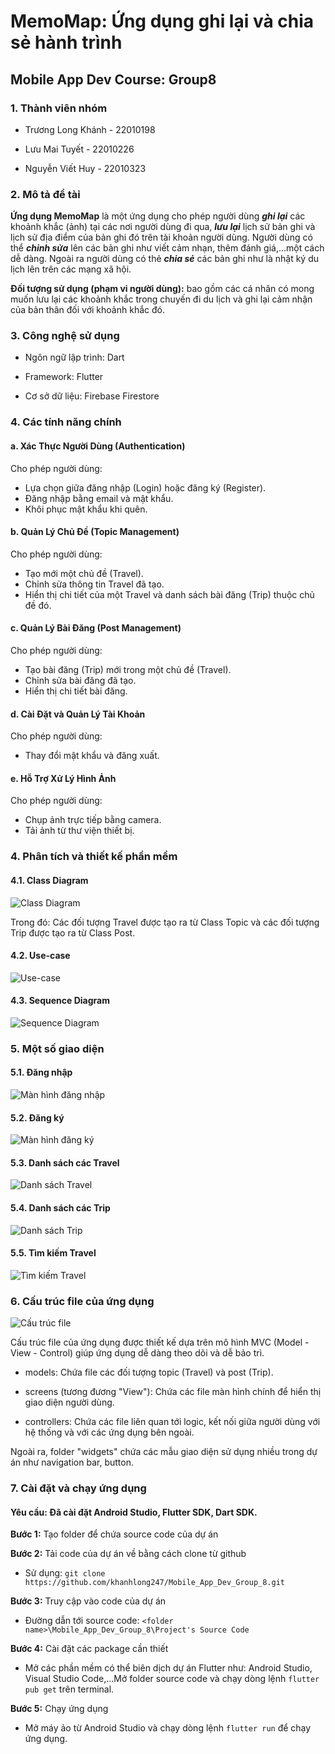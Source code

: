 # MemoMap: Ứng dụng ghi lại và chia sẻ hành trình

## Mobile App Dev Course: Group8

### 1. Thành viên nhóm

- Trương Long Khánh - 22010198

- Lưu Mai Tuyết - 22010226

- Nguyễn Viết Huy - 22010323

### 2. Mô tả đề tài

**Ứng dụng MemoMap** là một ứng dụng cho phép người dùng ***ghi lại*** các khoảnh khắc (ảnh) tại các nơi người dùng đi qua, ***lưu lại*** lịch sử bản ghi và lịch sử địa điểm của bản ghi đó trên tài khoản người dùng. Người dùng có thể ***chỉnh sửa*** lên các bản ghi như viết cảm nhạn, thêm đánh giá,...một cách dễ dàng. Ngoài ra người dùng có thẻ ***chia sẻ*** các bản ghi như là nhật ký du lịch lên trên các mạng xã hội.

**Đối tượng sử dụng (phạm vi người dùng):** bao gồm các cá nhân có mong muốn lưu lại các khoảnh khắc trong chuyến đi du lịch và ghi lại cảm nhận của bản thân đối với khoảnh khắc đó.

### 3. Công nghệ sử dụng

- Ngôn ngữ lập trình: Dart
  
- Framework: Flutter

- Cơ sở dữ liệu: Firebase Firestore

### 4. Các tính năng chính
  
#### a. Xác Thực Người Dùng (Authentication)

Cho phép người dùng:
-	Lựa chọn giữa đăng nhập (Login) hoặc đăng ký (Register).
-	Đăng nhập bằng email và mật khẩu.
-	Khôi phục mật khẩu khi quên.
       
#### b. Quản Lý Chủ Đề (Topic Management)

Cho phép người dùng:
-	Tạo mới một chủ đề (Travel).
-	Chỉnh sửa thông tin Travel đã tạo.
-	Hiển thị chi tiết của một Travel và danh sách bài đăng (Trip) thuộc chủ đề đó.

#### c. Quản Lý Bài Đăng (Post Management)

Cho phép người dùng:
- Tạo bài đăng (Trip) mới trong một chủ đề (Travel).
- Chỉnh sửa bài đăng đã tạo.
- Hiển thị chi tiết bài đăng.

#### d. Cài Đặt và Quản Lý Tài Khoản

Cho phép người dùng:
- Thay đổi mật khẩu và đăng xuất.

#### e. Hỗ Trợ Xử Lý Hình Ảnh

Cho phép người dùng:
- Chụp ảnh trực tiếp bằng camera.
- Tải ảnh từ thư viện thiết bị.

### 4. Phân tích và thiết kế phần mềm

#### 4.1. Class Diagram

![Class Diagram](https://imgur.com/vIDWyNQ.png)

Trong đó: Các đối tượng Travel được tạo ra từ Class Topic và các đối tượng Trip được tạo ra từ Class Post.

#### 4.2. Use-case

![Use-case](https://imgur.com/PChNF1Q.png)

#### 4.3. Sequence Diagram

![Sequence Diagram](https://imgur.com/VlXYT3h.png)

### 5. Một số giao diện

#### 5.1. Đăng nhập

![Màn hình đăng nhập](https://imgur.com/ilWPHQR.png)

#### 5.2. Đăng ký

![Màn hình đăng ký](https://imgur.com/VtQKdhR.png)

#### 5.3. Danh sách các Travel

![Danh sách Travel](https://imgur.com/OeDBpkT.png)

#### 5.4. Danh sách các Trip

![Danh sách Trip](https://imgur.com/fPzEklB.png)

#### 5.5. Tìm kiếm Travel

![Tìm kiếm Travel](https://imgur.com/265q6Y5.png)

### 6. Cấu trúc file của ứng dụng

![Cấu trúc file](https://imgur.com/MfzZdhv.png)

Cấu trúc file của ứng dụng được thiết kế dựa trên mô hình MVC (Model - View - Control) giúp ứng dụng dễ dàng theo dõi và dễ bảo trì.

- models: Chứa file các đối tượng topic (Travel) và post (Trip).

- screens (tương đương "View"): Chứa các file màn hình chính để hiển thị giao diện người dùng.

- controllers: Chứa các file liên quan tới logic, kết nối giữa người dùng với hệ thống và với các ứng dụng bên ngoài.

Ngoài ra, folder "widgets" chứa các mẫu giao diện sử dụng nhiều trong dự án như navigation bar, button.

### 7. Cài đặt và chạy ứng dụng

#### Yêu cầu: Đã cài đặt Android Studio, Flutter SDK, Dart SDK.

**Bước 1:** Tạo folder để chứa source code của dự án

**Bước 2:** Tải code của dự án về bằng cách clone từ github

- Sử dụng: `git clone https://github.com/khanhlong247/Mobile_App_Dev_Group_8.git`

**Bước 3:** Truy cập vào code của dự án

- Đường dẫn tới source code: `<folder name>\Mobile_App_Dev_Group_8\Project's Source Code`

**Bước 4:** Cài đặt các package cần thiết

- Mở các phần mềm có thể biên dịch dự án Flutter như: Android Studio, Visual Studio Code,...Mở folder source code và chạy dòng lệnh `flutter pub get` trên terminal.

**Bước 5:** Chạy ứng dụng

- Mở máy ảo từ Android Studio và chạy dòng lệnh `flutter run` để chạy ứng dụng.

